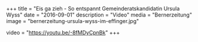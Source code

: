 +++
title = "Eis ga zieh - So entspannt Gemeinderatskandidatin Ursula Wyss"
date = "2016-09-01"
description = "Video"
media = "Bernerzeitung"
image = "bernerzeitung-ursula-wyss-im-effinger.jpg"

video = "https://youtu.be/-8fMDyCpnBk"
+++
